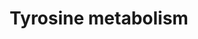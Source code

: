---
annotations:
- id: DOID:0050727
  parent: genetic disease
  type: Disease Ontology
  value: tyrosinemia type III
- id: PW:0001609
  parent: disease pathway
  type: Pathway Ontology
  value: tyrosinemia type II pathway
- id: PW:0001608
  parent: disease pathway
  type: Pathway Ontology
  value: tyrosinemia type I pathway
- id: DOID:0050726
  parent: genetic disease
  type: Disease Ontology
  value: tyrosinemia type I
- id: DOID:0050725
  parent: genetic disease
  type: Disease Ontology
  value: tyrosinemia type II
- id: PW:0002277
  parent: disease pathway
  type: Pathway Ontology
  value: alkaptonuria pathway
- id: DOID:655
  parent: genetic disease
  type: Disease Ontology
  value: inherited metabolic disorder
- id: PW:0001284
  parent: classic metabolic pathway
  type: Pathway Ontology
  value: tyrosine degradation pathway
- id: DOID:9270
  parent: genetic disease
  type: Disease Ontology
  value: alkaptonuria
- id: PW:0000052
  parent: classic metabolic pathway
  type: Pathway Ontology
  value: tyrosine metabolic pathway
- id: PW:0001610
  parent: disease pathway
  type: Pathway Ontology
  value: tyrosinemia type III pathway
- id: PW:0001607
  parent: disease pathway
  type: Pathway Ontology
  value: tyrosinemia pathway
authors:
- L Dupuis
- DeSl
- Egonw
- IreneHemel
- GMKeulen
- MaintBot
- Fehrhart
- AgustinGV
- Eweitz
- Finterly
communities:
- IEM
- RareDiseases
description: This pathway shows the tyrosine degradation pathway as presented in Chapter
  2 of the book of Blau (ISBN 3642403360 (978-3642403361)). Disorders resulting from
  an enzyme defect are highlighted in pink. Red frames mark diagnostically important
  metabolites.
last-edited: 2021-11-30
ndex: 5a5a2259-8b6b-11eb-9e72-0ac135e8bacf
organisms:
- Homo sapiens
redirect_from:
- /index.php/Pathway:WP4506
- /instance/WP4506
revision: null
schema-jsonld:
- '@context': https://schema.org/
  '@id': https://wikipathways.github.io/pathways/WP4506.html
  '@type': Dataset
  creator:
    '@type': Organization
    name: WikiPathways
  description: This pathway shows the tyrosine degradation pathway as presented in
    Chapter 2 of the book of Blau (ISBN 3642403360 (978-3642403361)). Disorders resulting
    from an enzyme defect are highlighted in pink. Red frames mark diagnostically
    important metabolites.
  keywords:
  - 4-Hydroxyphenylacetate
  - 4-Hydroxyphenylpyruvate
  - 4-Maleylacetoacetate
  - 4-fumarylacetoacetate(2-)
  - 4-hydroxyphenylpyruvate dioxygenase
  - 4-hydroxyphenylpyruvate hydroxylase
  - 5-Aminolevulinate
  - Acetoacetate
  - Fumarate
  - Fumarylacetoacetase
  - Hawkinsin
  - Homogentisate
  - Homogentisate 1,2-dioxygenase
  - L-tyrosine
  - Porphobilinogen
  - Succinylacetoacetate
  - Succinylacetone
  - Thiols
  - Tyrosine aminotransferase
  - '[CO2]'
  - nitisone
  - p-Hydroxyphenyllactate
  - quinol acetate
  license: CC0
  name: Tyrosine metabolism
seo: CreativeWork
title: Tyrosine metabolism
wpid: WP4506
---